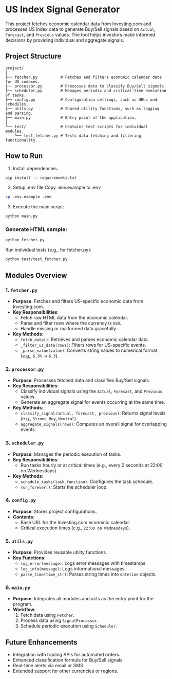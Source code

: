 # **US Index Signal Generator**

This project fetches economic calendar data from Investing.com and processes US index data to generate Buy/Sell signals based on `Actual`, `Forecast`, and `Previous` values. The tool helps investors make informed decisions by providing individual and aggregate signals.

## **Project Structure**

```plaintext
project/
│
├── fetcher.py          # Fetches and filters economic calendar data for US indexes.
├── processor.py        # Processes data to classify Buy/Sell signals.
├── scheduler.py        # Manages periodic and critical-time execution of tasks.
├── config.py           # Configuration settings, such as URLs and schedules.
├── utils.py            # Shared utility functions, such as logging and parsing.
├── main.py             # Entry point of the application.
│
└── test/               # Contains test scripts for individual modules.
    └── test_fetcher.py # Tests data fetching and filtering functionality.
```

## **How to Run**

1. Install dependencies:
```bash
pip install -r requirements.txt
```

2. Setup .env file
Copy .env.example to .env
```bash
cp .env.example .env
```

3. Execute the main script:

```bash
python main.py
```

### Generate HTML sample:
```bash
python fetcher.py
```

Run individual tests (e.g., for fetcher.py):

```bash
python test/test_fetcher.py
```

## **Modules Overview**

### 1. **`fetcher.py`**
- **Purpose**: Fetches and filters US-specific economic data from Investing.com.
- **Key Responsibilities**:
  - Fetch raw HTML data from the economic calendar.
  - Parse and filter rows where the currency is `USD`.
  - Handle missing or malformed data gracefully.
- **Key Methods**:
  - `fetch_data()`: Retrieves and parses economic calendar data.
  - `_filter_us_data(rows)`: Filters rows for US-specific events.
  - `_parse_value(value)`: Converts string values to numerical format (e.g., `6.3%` → `6.3`).

### 2. **`processor.py`**
- **Purpose**: Processes fetched data and classifies Buy/Sell signals.
- **Key Responsibilities**:
  - Classify individual signals using the `Actual`, `Forecast`, and `Previous` values.
  - Generate an aggregate signal for events occurring at the same time.
- **Key Methods**:
  - `classify_signal(actual, forecast, previous)`: Returns signal levels (e.g., `Strong Buy`, `Neutral`).
  - `aggregate_signals(rows)`: Computes an overall signal for overlapping events.

### 3. **`scheduler.py`**
- **Purpose**: Manages the periodic execution of tasks.
- **Key Responsibilities**:
  - Run tasks hourly or at critical times (e.g., every 2 seconds at 22:00 on Wednesdays).
- **Key Methods**:
  - `schedule_tasks(task_function)`: Configures the task schedule.
  - `run_forever()`: Starts the scheduler loop.

### 4. **`config.py`**
- **Purpose**: Stores project configurations.
- **Contents**:
  - Base URL for the Investing.com economic calendar.
  - Critical execution times (e.g., `22:00 on Wednesdays`).

### 5. **`utils.py`**
- **Purpose**: Provides reusable utility functions.
- **Key Functions**:
  - `log_error(message)`: Logs error messages with timestamps.
  - `log_info(message)`: Logs informational messages.
  - `parse_time(time_str)`: Parses string times into `datetime` objects.

### 6. **`main.py`**
- **Purpose**: Integrates all modules and acts as the entry point for the program.
- **Workflow**:
  1. Fetch data using `Fetcher`.
  2. Process data using `SignalProcessor`.
  3. Schedule periodic execution using `Scheduler`.

## **Future Enhancements**
- Integration with trading APIs for automated orders.
- Enhanced classification formula for Buy/Sell signals.
- Real-time alerts via email or SMS.
- Extended support for other currencies or regions.






